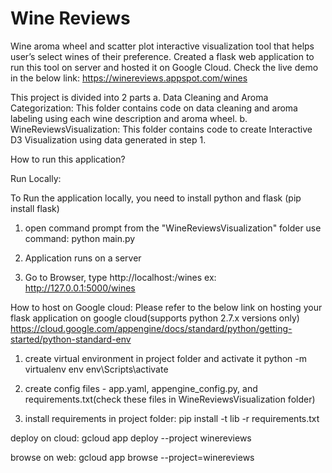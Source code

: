 # Wine Reviews

Wine aroma wheel and scatter plot interactive visualization tool that helps user’s select wines of their preference. Created a flask web application to run this tool on server and hosted it on Google Cloud. Check the live demo in the below link:
https://winereviews.appspot.com/wines

This project is divided into 2 parts
a. Data Cleaning and Aroma Categorization: This folder contains code on data cleaning and aroma labeling using each wine description and aroma wheel.
b. WineReviewsVisualization: This folder contains code to create Interactive D3 Visualization using data generated in step 1.

How to run this application?

Run Locally:

To Run the application locally, you need to install python and
flask (pip install flask)

1) open command prompt from the "WineReviewsVisualization" folder
use command: python main.py

2) Application runs on a server

3) Go to Browser, type http://localhost:<portnumber>/wines
ex: http://127.0.0.1:5000/wines
 
 
How to host on Google cloud:
Please refer to the below link on hosting your flask application on google cloud(supports python 2.7.x versions only)
https://cloud.google.com/appengine/docs/standard/python/getting-started/python-standard-env

1. create virtual environment in project folder and activate it
python -m virtualenv env
env\Scripts\activate

2. create config files -  app.yaml, appengine_config.py, and requirements.txt(check these files in WineReviewsVisualization folder)

3. install requirements in project folder:
pip install -t lib -r requirements.txt

deploy on cloud:
gcloud app deploy --project winereviews

browse on web: 
gcloud app browse --project=winereviews

